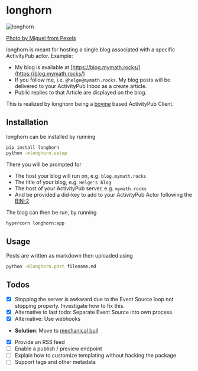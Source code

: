 # longhorn

![longhorn](assets/longhorn.jpg)

[Photo by Miguel from Pexels](https://www.pexels.com/photo/brown-texas-longhorn-lying-on-the-ground-12578659/)

longhorn is meant for hosting a single blog associated with a specific ActivityPub actor. Example:

- My blog is available at [https://blog.mymath.rocks/](https://blog.mymath.rocks/)
- If you follow me, i.e. `@helge@mymath.rocks`. My blog posts will be delivered to your ActivityPub Inbox as a create article.
- Public replies to that Article are displayed on the blog.

This is realized by longhorn being a [bovine](https://codeberg.org/helge/bovine/) based ActivityPub Client.

## Installation

longhorn can be installed by running

```bash
pip install longhorn
python -mlonghorn.setup
```

There you will be prompted for

- The host your blog will run on, e.g. `blog.mymath.rocks`
- The title of your blog, e.g. `Helge's blog`
- The host of your ActivityPub server, e.g. `mymath.rocks`
- And be provided a did-key to add to your ActivityPub Actor following the [BIN-2](https://blog.mymath.rocks/2023-03-25/BIN2_Moo_Client_Registration_Flow).

The blog can then be run, by running

```bash
hypercorn longhorn:app
```

## Usage

Posts are written as markdown then uploaded using

```bash
python -mlonghorn.post filename.md
```

## Todos

- [x] Stopping the server is awkward due to the Event Source loop not stopping properly. Investigate how to fix this.
- [x] Alternative to last todo: Separate Event Source into own process.
- [x] Alternative: Use webhooks
- __Solution__: Move to [mechanical bull](https://codeberg.org/bovine/mechanical_bull)
- [x] Provide an RSS feed
- [ ] Enable a publish / preview endpoint
- [ ] Explain how to customize templating without hacking the package
- [ ] Support tags and other metadata
